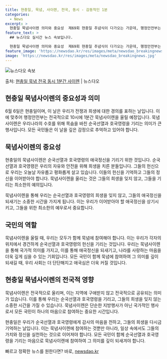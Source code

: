 ```yaml
---
title: 현충일, 묵념, 사이렌, 전국, 동시 - 감동적인 1분
categories:
  - News
excerpt: >
  현충일 묵념사이렌 의미와 중요성  제69회 현충일 추념식이 다가오는 가운데, 행정안전부는 6월 6일 오전 1…
feature_text: >
  ## 뉴스다오 실시간 뉴스 속보입니다.

  현충일 묵념사이렌 의미와 중요성  제69회 현충일 추념식이 다가오는 가운데, 행정안전부는 6월 6일 오전 1…
feature_image: 'https://newsdao.kr/res/images/meta/newsdao_breakingnews.jpg'
image: 'https://newsdao.kr/res/images/meta/newsdao_breakingnews.jpg'
---
```


![뉴스다오 속보](https://newsdao.kr/res/images/meta/newsdao_breakingnews.jpg)

<p>출처: <a href="https://newsdao.kr/4062" rel="dofollow">현충일 묵념 전국 동시 1분간 사이렌</a> | 뉴스다오</p>

## 현충일 묵념사이렌의 중요성과 의미

6월 6일은 현충일이며, 이 날은 우리가 전쟁과 희생에 대한 경의를 표하는 날입니다. 이에 맞추어 행정안전부는 전국적으로 10시에 1분간 묵념사이렌을 울릴 예정입니다. 묵념사이렌은 우리나라의 수호를 위해 목숨을 바친 순국선열과 호국영령을 기리는 의미가 큰 행사입니다. 모든 국민들은 이 날을 깊은 감정으로 추억하고 있어야 합니다.

## 묵념사이렌의 중요성

현충일의 묵념사이렌은 순국선열과 호국영령의 애국정신을 기리기 위한 것입니다. 순국선열과 호국영령은 우리의 자유와 안전을 위해 희생을 치른 분들입니다. 그들의 헌신으로 우리는 오늘날 자유롭고 평화롭게 살고 있습니다. 이들의 헌신을 기억하고 그들의 정신을 이어받아야 합니다. 묵념사이렌을 울리는 것은 그들의 희생을 잊지 않고, 그들을 기리는 최소한의 예의입니다.

묵념사이렌을 통해 우리는 순국선열과 호국영령의 희생을 잊지 않고, 그들의 애국정신을 되새기는 소중한 시간을 가지게 됩니다. 이는 우리가 이어받아야 할 애국정신을 상기시키고, 그들을 위한 최소한의 예우로서 중요합니다.

## 국민의 역할

묵념사이렌을 울릴 때, 우리는 모두가 함께 묵념에 참여해야 합니다. 이는 우리가 각자의 위치에서 경건하게 순국선열과 호국영령의 헌신을 기리는 것입니다. 우리는 묵념사이렌을 통해 국가적 의미를 가지고, 이를 통해 애국정신을 되새기고, 나라를 사랑하는 마음을 더욱 깊게 심을 수 있는 기회입니다. 모든 국민이 함께 묵념에 참여하여 그 의미를 깊이 되새길 때, 우리 사회는 더 단단해지고 애국심은 더욱 커질 것입니다.

## 현충일 묵념사이렌의 전국적 영향

묵념사이렌은 전국적으로 울리며, 이는 지역에 구애받지 않고 전국적으로 공유되는 의미가 있습니다. 이를 통해 우리는 순국선열과 호국영령을 기리고, 그들의 희생을 잊지 않는 소중한 시간을 가질 수 있습니다. 묵념사이렌은 단순한 지방행사가 아닌 국가적인 행사로서 모든 국민이 하나의 마음으로 참여하는 중요한 시간입니다.

현충일은 우리가 순국선열과 호국영령에게 감사의 마음을 전하고, 그들의 희생을 다시금 기억하는 날입니다. 이는 묵념사이렌에 참여하는 것뿐만 아니라, 일상 속에서도 그들의 가치와 정신을 실천하는 것으로 이어져야 합니다. 모든 국민이 함께 순국선열과 호국영령을 기리는 마음으로 묵념사이렌에 참여하여 그 의미를 깊이 되새겨야 합니다. 

빠르고 정확한 뉴스를 원한다면? 바로, <a href="https://newsdao.kr" rel="dofollow">newsdao.kr</a>


